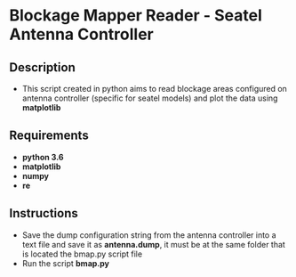 # Blockage Mapper Reader - Seatel Antenna Controller

## Description

- This script created in python aims to read blockage areas configured on antenna controller (specific for seatel models) and plot the data using **matplotlib**

## Requirements
- **python 3.6**
- **matplotlib**
- **numpy**
- **re**

## Instructions
- Save the dump configuration string from the antenna controller into a text file and save it as **antenna.dump**, it must be at the same folder that is located the bmap.py script file
- Run the script **bmap.py**

